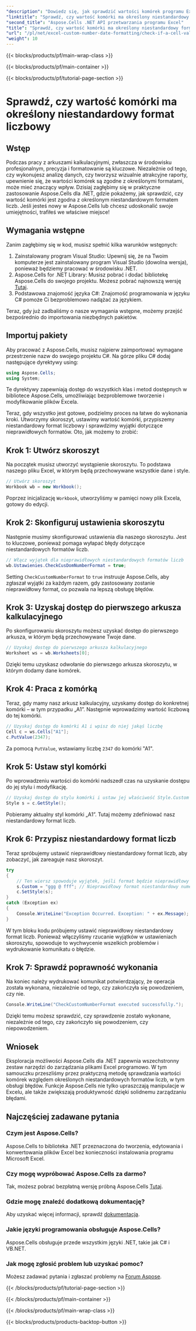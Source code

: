 ```yaml
---
"description": "Dowiedz się, jak sprawdzić wartości komórek programu Excel pod kątem niestandardowych formatów liczbowych za pomocą Aspose.Cells dla platformy .NET, korzystając z tego samouczka krok po kroku."
"linktitle": "Sprawdź, czy wartość komórki ma określony niestandardowy format liczbowy"
"second_title": "Aspose.Cells .NET API przetwarzania programu Excel"
"title": "Sprawdź, czy wartość komórki ma określony niestandardowy format liczbowy"
"url": "/pl/net/excel-custom-number-date-formatting/check-if-a-cell-value-is-in-a-specific-custom-number-format/"
"weight": 10
---
```


{{< blocks/products/pf/main-wrap-class >}}

{{< blocks/products/pf/main-container >}}

{{< blocks/products/pf/tutorial-page-section >}}

# Sprawdź, czy wartość komórki ma określony niestandardowy format liczbowy

## Wstęp

Podczas pracy z arkuszami kalkulacyjnymi, zwłaszcza w środowisku profesjonalnym, precyzja i formatowanie są kluczowe. Niezależnie od tego, czy wykonujesz analizę danych, czy tworzysz wizualnie atrakcyjne raporty, upewnienie się, że wartości komórek są zgodne z określonymi formatami, może mieć znaczący wpływ. Dzisiaj zagłębimy się w praktyczne zastosowanie Aspose.Cells dla .NET, gdzie pokażemy, jak sprawdzić, czy wartość komórki jest zgodna z określonym niestandardowym formatem liczb. Jeśli jesteś nowy w Aspose.Cells lub chcesz udoskonalić swoje umiejętności, trafiłeś we właściwe miejsce!

## Wymagania wstępne

Zanim zagłębimy się w kod, musisz spełnić kilka warunków wstępnych:

1. Zainstalowany program Visual Studio: Upewnij się, że na Twoim komputerze jest zainstalowany program Visual Studio (dowolna wersja), ponieważ będziemy pracować w środowisku .NET.
2. Aspose.Cells for .NET Library: Musisz pobrać i dodać bibliotekę Aspose.Cells do swojego projektu. Możesz pobrać najnowszą wersję [Tutaj](https://releases.aspose.com/cells/net/).
3. Podstawowa znajomość języka C#: Znajomość programowania w języku C# pomoże Ci bezproblemowo nadążać za językiem.

Teraz, gdy już zadbaliśmy o nasze wymagania wstępne, możemy przejść bezpośrednio do importowania niezbędnych pakietów.

## Importuj pakiety

Aby pracować z Aspose.Cells, musisz najpierw zaimportować wymagane przestrzenie nazw do swojego projektu C#. Na górze pliku C# dodaj następujące dyrektywy using:

```csharp
using Aspose.Cells;
using System;
```

Te dyrektywy zapewniają dostęp do wszystkich klas i metod dostępnych w bibliotece Aspose.Cells, umożliwiając bezproblemowe tworzenie i modyfikowanie plików Excela.

Teraz, gdy wszystko jest gotowe, podzielmy proces na łatwe do wykonania kroki. Utworzymy skoroszyt, ustawimy wartość komórki, przypiszemy niestandardowy format liczbowy i sprawdzimy wyjątki dotyczące nieprawidłowych formatów. Oto, jak możemy to zrobić:

## Krok 1: Utwórz skoroszyt

Na początek musisz utworzyć wystąpienie skoroszytu. To podstawa naszego pliku Excel, w którym będą przechowywane wszystkie dane i style.

```csharp
// Utwórz skoroszyt
Workbook wb = new Workbook();
```

Poprzez inicjalizację `Workbook`, utworzyliśmy w pamięci nowy plik Excela, gotowy do edycji.

## Krok 2: Skonfiguruj ustawienia skoroszytu

Następnie musimy skonfigurować ustawienia dla naszego skoroszytu. Jest to kluczowe, ponieważ pomaga wyłapać błędy dotyczące niestandardowych formatów liczb.

```csharp
// Włącz wyjątek dla nieprawidłowych niestandardowych formatów liczb
wb.Ustawienies.CheckCusDomNumberFormat = true;
```

Setting `CheckCustomNumberFormat` to `true` instruuje Aspose.Cells, aby zgłaszał wyjątki za każdym razem, gdy zastosowany zostanie nieprawidłowy format, co pozwala na lepszą obsługę błędów.

## Krok 3: Uzyskaj dostęp do pierwszego arkusza kalkulacyjnego

Po skonfigurowaniu skoroszytu możesz uzyskać dostęp do pierwszego arkusza, w którym będą przechowywane Twoje dane.

```csharp
// Uzyskaj dostęp do pierwszego arkusza kalkulacyjnego
Worksheet ws = wb.Worksheets[0];
```

Dzięki temu uzyskasz odwołanie do pierwszego arkusza skoroszytu, w którym dodamy dane komórek.

## Krok 4: Praca z komórką

Teraz, gdy mamy nasz arkusz kalkulacyjny, uzyskamy dostęp do konkretnej komórki – w tym przypadku „A1”. Następnie wprowadzimy wartość liczbową do tej komórki.

```csharp
// Uzyskaj dostęp do komórki A1 i wpisz do niej jakąś liczbę
Cell c = ws.Cells["A1"];
c.PutValue(2347);
```

Za pomocą `PutValue`, wstawiamy liczbę `2347` do komórki "A1". 

## Krok 5: Ustaw styl komórki

Po wprowadzeniu wartości do komórki nadszedł czas na uzyskanie dostępu do jej stylu i modyfikację.

```csharp
// Uzyskaj dostęp do stylu komórki i ustaw jej właściwość Style.Custom
Style s = c.GetStyle();
```

Pobieramy aktualny styl komórki „A1”. Tutaj możemy zdefiniować nasz niestandardowy format liczb.

## Krok 6: Przypisz niestandardowy format liczb

Teraz spróbujemy ustawić nieprawidłowy niestandardowy format liczb, aby zobaczyć, jak zareaguje nasz skoroszyt.

```csharp
try
{
    // Ten wiersz spowoduje wyjątek, jeśli format będzie nieprawidłowy
    s.Custom = "ggg @ fff"; // Nieprawidłowy format niestandardowy numeru
    c.SetStyle(s);
}
catch (Exception ex)
{
    Console.WriteLine("Exception Occurred. Exception: " + ex.Message);
}
```

W tym bloku kodu próbujemy ustawić nieprawidłowy niestandardowy format liczb. Ponieważ włączyliśmy rzucanie wyjątków w ustawieniach skoroszytu, spowoduje to wychwycenie wszelkich problemów i wydrukowanie komunikatu o błędzie.

## Krok 7: Sprawdź poprawność wykonania

Na koniec należy wydrukować komunikat potwierdzający, że operacja została wykonana, niezależnie od tego, czy zakończyła się powodzeniem, czy nie.

```csharp
Console.WriteLine("CheckCustomNumberFormat executed successfully.");
```

Dzięki temu możesz sprawdzić, czy sprawdzenie zostało wykonane, niezależnie od tego, czy zakończyło się powodzeniem, czy niepowodzeniem.

## Wniosek

Eksploracja możliwości Aspose.Cells dla .NET zapewnia wszechstronny zestaw narzędzi do zarządzania plikami Excel programowo. W tym samouczku przeszliśmy przez praktyczną metodę sprawdzania wartości komórek względem określonych niestandardowych formatów liczb, w tym obsługi błędów. Funkcje Aspose.Cells nie tylko upraszczają manipulacje w Excelu, ale także zwiększają produktywność dzięki solidnemu zarządzaniu błędami.

## Najczęściej zadawane pytania

### Czym jest Aspose.Cells?
Aspose.Cells to biblioteka .NET przeznaczona do tworzenia, edytowania i konwertowania plików Excel bez konieczności instalowania programu Microsoft Excel.

### Czy mogę wypróbować Aspose.Cells za darmo?
Tak, możesz pobrać bezpłatną wersję próbną Aspose.Cells [Tutaj](https://releases.aspose.com/).

### Gdzie mogę znaleźć dodatkową dokumentację?
Aby uzyskać więcej informacji, sprawdź [dokumentacja](https://reference.aspose.com/cells/net/).

### Jakie języki programowania obsługuje Aspose.Cells?
Aspose.Cells obsługuje przede wszystkim języki .NET, takie jak C# i VB.NET.

### Jak mogę zgłosić problem lub uzyskać pomoc?
Możesz zadawać pytania i zgłaszać problemy na [Forum Aspose](https://forum.aspose.com/c/cells/9).

{{< /blocks/products/pf/tutorial-page-section >}}

{{< /blocks/products/pf/main-container >}}

{{< /blocks/products/pf/main-wrap-class >}}

{{< blocks/products/products-backtop-button >}}